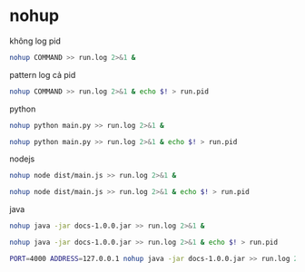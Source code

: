 # nohup

không log pid

```bash
nohup COMMAND >> run.log 2>&1 &
```

pattern log cả pid

```bash
nohup COMMAND >> run.log 2>&1 & echo $! > run.pid
```

python

```bash
nohup python main.py >> run.log 2>&1 &
```

```bash
nohup python main.py >> run.log 2>&1 & echo $! > run.pid
```

nodejs

```bash
nohup node dist/main.js >> run.log 2>&1 &
```

```bash
nohup node dist/main.js >> run.log 2>&1 & echo $! > run.pid
```

java

```bash
nohup java -jar docs-1.0.0.jar >> run.log 2>&1 &
```

```bash
nohup java -jar docs-1.0.0.jar >> run.log 2>&1 & echo $! > run.pid
```

```bash
PORT=4000 ADDRESS=127.0.0.1 nohup java -jar docs-1.0.0.jar >> run.log 2>&1 & echo $! > run.pid
```
